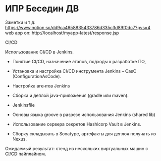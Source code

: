 # ИПР Беседин ДВ

Заметки и т д: https://www.notion.so/dd9ca4658835433786d335c3d89f0dc7?pvs=4 \
web app on: http://localhost/myapp-latest/response.jsp

CI/CD

Использование CI/CD в Jenkins.

+ Понятие CI/CD, назначение этапов, подходы к разработке ПО,

+  Установка и настройка CI/CD инструмента Jenkins – CasC (ConfigurationAsCode).

+  Настройка агентов Jenkins

+  Сборка и деплой java-приложения (gradle или maven).

+  Jenkinsfile

+  Основы языка groove в разрезе использования Jenkins (shared lib)

+  Использование сервера секретов Hashicorp Vault в Jenkins.

+  Сборку складывать в Sonatype, артефакты для деплоя получать из Nexus.

Ожидаемый результат: стенд из нескольких виртуальных машин с CI/CD пайплайном.
